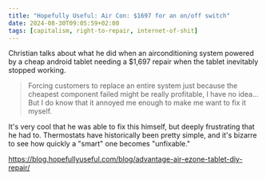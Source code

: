 ```yaml
---
title: "Hopefully Useful: Air Con: $1697 for an on/off switch"
date: 2024-08-30T09:05:59+02:00
tags: [capitalism, right-to-repair, internet-of-shit]
---
```


Christian talks about what he did when an airconditioning system powered by a cheap android tablet needing a $1,697 repair when the tablet inevitably stopped working.

> Forcing customers to replace an entire system just because the cheapest component failed might be really profitable, I have no idea… But I do know that it annoyed me enough to make me want to fix it myself.

It's very cool that he was able to fix this himself, but deeply frustrating that he had to. Thermostats have historically been pretty simple, and it's bizarre to see how quickly a "smart" one becomes "unfixable."

https://blog.hopefullyuseful.com/blog/advantage-air-ezone-tablet-diy-repair/
